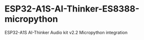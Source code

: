 # ESP32-A1S-AI-Thinker-ES8388-micropython
ESP32-A1S AI-Thinker Audio kit v2.2 Micropython integration
